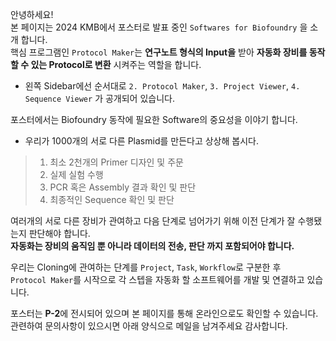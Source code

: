 안녕하세요!  
본 페이지는 2024 KMB에서 포스터로 발표 중인 `Softwares for Biofoundry` 을 소개 합니다.  
핵심 프로그램인 `Protocol Maker`는 **연구노트 형식의 Input을** 받아 **자동화 장비를 동작 할 수 있는 Protocol로 변환** 시켜주는 역할을 합니다.

- 왼쪽 Sidebar에선 순서대로 `2. Protocol Maker`, `3. Project Viewer`, `4. Sequence Viewer` 가 공개되어 있습니다.

포스터에서는 Biofoundry 동작에 필요한 Software의 중요성을 이야기 합니다.  
- 우리가 1000개의 서로 다른 Plasmid를 만든다고 상상해 봅시다.
> 1. 최소 2천개의 Primer 디자인 및 주문  
> 2. 실제 실험 수행  
> 3. PCR 혹은 Assembly 결과 확인 및 판단  
> 4. 최종적인 Sequence 확인 및 판단

여러개의 서로 다른 장비가 관여하고 다음 단계로 넘어가기 위해 이전 단계가 잘 수행됐는지 판단해야 합니다.  
**자동화는 장비의 움직임 뿐 아니라 데이터의 전송, 판단 까지 포함되어야 합니다.**    

우리는 Cloning에 관여하는 단계를 `Project`, `Task`, `Workflow`로 구분한 후   
`Protocol Maker`를 시작으로 각 스텝을 자동화 할 소프트웨어를 개발 및 연결하고 있습니다.

포스터는 **P-2**에 전시되어 있으며 본 페이지를 통해 온라인으로도 확인할 수 있습니다.  
관련하여 문의사항이 있으시면 아래 양식으로 메일을 남겨주세요 감사합니다.
